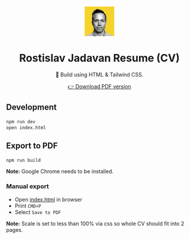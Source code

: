 <p align="center">
    <img src="assets/profile.png" width="80" height="80" />
</p>
<h1 align="center">Rostislav Jadavan Resume (CV)</h1>
<p align="center">
    🚀 Build using HTML & Tailwind CSS.
</p>
<p align="center">
    <a href="https://github.com/rostislavjadavan/cv/releases/latest/download/cv.pdf">👉 Download PDF version</a>
</p>

## Development

```
npm run dev
open index.html
```

## Export to PDF

```
npm run build
```

**Note:** Google Chrome needs to be installed.

### Manual export

- Open [index.html](index.html) in browser
- Print `CMD+P`
- Select `Save to PDF`

**Note:** Scale is set to less than 100% via css so whole CV should fit into 2 pages.
